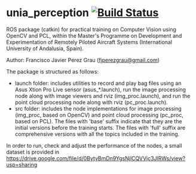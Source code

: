 # unia_perception [![Build Status](https://travis-ci.org/fjperezgrau/unia_perception.svg?branch=master)](https://travis-ci.org/fjperezgrau/unia_perception)

ROS package (catkin) for practical training on Computer Vision using OpenCV and PCL, within the Master's Programme on Development and Experimentation of Remotely Piloted Aircraft Systems (International University of Andalusia, Spain).

Author: Francisco Javier Perez Grau (fjperezgrau@gmail.com)

The package is structured as follows:
- launch folder: includes utilities to record and play bag files using an Asus Xtion Pro Live sensor (asus_*.launch), run the image processing node along with image viewers and rviz (img_proc.launch), and run the point cloud processing node along with rviz (pc_proc.launch).
- src folder: includes the node implementations for image processing (img_proc, based on OpenCV) and point cloud processing (pc_proc, based on PCL). The files with 'base' suffix indicate that they are the initial versions before the training starts. The files with 'full' suffix are comprehensive versions with all the topics included in the training.

In order to run, check and adjust the performance of the nodes, a small dataset is provided in https://drive.google.com/file/d/0BytyBmDn9YgsNjlCQVVjc3JlRWs/view?usp=sharing

